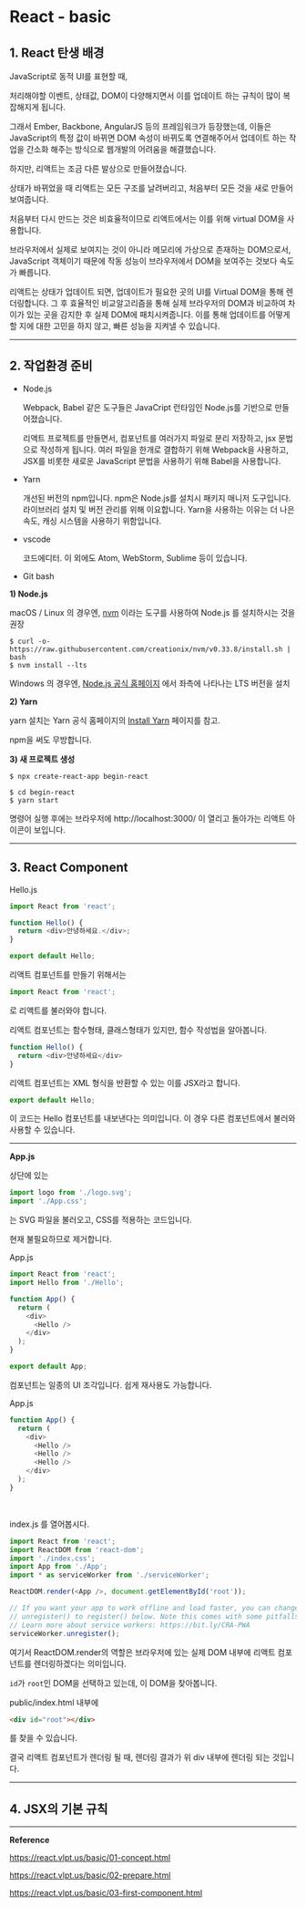 # React - basic

## 1. React 탄생 배경

JavaScript로 동적 UI를 표현할 때,

처리해야할 이벤트, 상태값, DOM이 다양해지면서 이를 업데이트 하는 규칙이 많이 복잡해지게 됩니다. 

그래서 Ember, Backbone, AngularJS 등의 프레임워크가 등장했는데, 이들은 JavaScript의 특정 값이 바뀌면 DOM 속성이 바뀌도록 연결해주어서 업데이트 하는 작업을 간소화 해주는 방식으로 웹개발의 어려움을 해결했습니다.



하지만, 리액트는 조금 다른 발상으로 만들어졌습니다.

상태가 바뀌었을 때 리액트는 모든 구조를 날려버리고, 처음부터 모든 것을 새로 만들어 보여줍니다.

처음부터 다시 만드는 것은 비효율적이므로 리액트에서는 이를 위해 virtual DOM을 사용합니다.

브라우저에서 실제로 보여지는 것이 아니라 메모리에 가상으로 존재하는 DOM으로서, JavaScript 객체이기 때문에 작동 성능이 브라우저에서 DOM을 보여주는 것보다 속도가 빠릅니다.

리액트는 상태가 업데이트 되면, 업데이트가 필요한 곳의 UI를 Virtual DOM을 통해 렌더링합니다. 그 후 효율적인 비교알고리즘을 통해 실제 브라우저의 DOM과 비교하여 차이가 있는 곳을 감지한 후 실제 DOM에 패치시켜줍니다. 이를 통해 업데이트를 어떻게 할 지에 대한 고민을 하지 않고, 빠른 성능을 지켜낼 수 있습니다.



---

## 2. 작업환경 준비

* Node.js

  Webpack, Babel 같은 도구들은 JavaCript 런타임인 Node.js를 기반으로 만들어졌습니다.

  리액트 프로젝트를 만들면서, 컴포넌트를 여러가지 파일로 분리 저장하고, jsx 문법으로 작성하게 됩니다. 여러 파일을 한개로 결합하기 위해 Webpack을 사용하고, JSX를 비롯한 새로운 JavaScript 문법을 사용하기 위해 Babel을 사용합니다.

* Yarn

  개선된 버전의 npm입니다. npm은 Node.js를 설치시 패키지 매니저 도구입니다. 라이브러리 설치 및 버전 관리를 위해 이요합니다. Yarn을 사용하는 이유는 더 나은 속도, 캐싱 시스템을 사용하기 위함입니다.

* vscode

  코드에디터. 이 외에도 Atom, WebStorm, Sublime 등이 있습니다.

* Git bash



**1) Node.js**

macOS / Linux 의 경우엔, [nvm](https://github.com/nvm-sh/nvm) 이라는 도구를 사용하여 Node.js 를 설치하시는 것을 권장

```console
$ curl -o- https://raw.githubusercontent.com/creationix/nvm/v0.33.8/install.sh | bash
$ nvm install --lts
```



Windows 의 경우엔, [Node.js 공식 홈페이지](https://nodejs.org/) 에서 좌측에 나타나는 LTS 버전을 설치



**2) Yarn**

yarn 설치는 Yarn 공식 홈페이지의 [Install Yarn](https://yarnpkg.com/en/docs/install) 페이지를 참고.

npm을 써도 무방합니다.



**3) 새 프로젝트 생성**

```console
$ npx create-react-app begin-react
```

```console
$ cd begin-react
$ yarn start
```

명령어 실행 후에는 브라우저에 http://localhost:3000/ 이 열리고 돌아가는 리액트 아이콘이 보입니다.



---

## 3. React Component



Hello.js

```javascript
import React from 'react';

function Hello() {
  return <div>안녕하세요.</div>;
}

export default Hello;
```



리액트 컴포넌트를 만들기 위해서는 

```javascript
import React from 'react';
```

로 리액트를 불러와야 합니다.



리액트 컴포넌트는 함수형태, 클래스형태가 있지만, 함수 작성법을 알아봅니다.

```javascript
function Hello() {
  return <div>안녕하세요</div>
}
```

리액트 컴포넌트는 XML 형식을 반환할 수 있는 이를 JSX라고 합니다.



```javascript
export default Hello;
```

이 코드는 Hello 컴포넌트를 내보낸다는 의미입니다. 이 경우 다른 컴포넌트에서 불러와 사용할 수 있습니다.



---

**App.js**

상단에 있는

```javascript
import logo from './logo.svg';
import './App.css';
```

는 SVG 파일을 불러오고, CSS를 적용하는 코드입니다.

현재 불필요하므로 제거합니다.



App.js

```javascript
import React from 'react';
import Hello from './Hello';

function App() {
  return (
    <div>
      <Hello />
    </div>
  );
}

export default App;
```



컴포넌트는 일종의 UI 조각입니다. 쉽게 재사용도 가능합니다.

App.js

```javascript
function App() {
  return (
    <div>
      <Hello />
      <Hello />
      <Hello />
    </div>
  );
}
```



<br>

index.js 를 열어봅시다.

```javascript
import React from 'react';
import ReactDOM from 'react-dom';
import './index.css';
import App from './App';
import * as serviceWorker from './serviceWorker';

ReactDOM.render(<App />, document.getElementById('root'));

// If you want your app to work offline and load faster, you can change
// unregister() to register() below. Note this comes with some pitfalls.
// Learn more about service workers: https://bit.ly/CRA-PWA
serviceWorker.unregister();
```



여기서 ReactDOM.render의 역할은 브라우저에 있는 실제 DOM 내부에 리액트 컴포넌트를 렌더링하겠다는 의미입니다. 

`id`가 `root`인 DOM을 선택하고 있는데, 이 DOM을 찾아봅니다.



public/index.html 내부에

```html
<div id="root"></div>
```

를 찾을 수 있습니다.

 결국 리액트 컴포넌트가 렌더링 될 때, 렌더링 결과가 위 div 내부에 렌더링 되는 것입니다.



---

## 4. JSX의 기본 규칙





---

**Reference**

https://react.vlpt.us/basic/01-concept.html

https://react.vlpt.us/basic/02-prepare.html

https://react.vlpt.us/basic/03-first-component.html